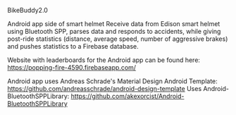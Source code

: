 BikeBuddy2.0

Android app side of smart helmet
Receive data from Edison smart helmet using Bluetooth SPP, parses data and responds to accidents, while giving post-ride statistics (distance, average speed, number of aggressive brakes) and pushes statistics to a Firebase database.

Website with leaderboards for the Android app can be found here:
https://popping-fire-4590.firebaseapp.com/

Android app uses Andreas Schrade's Material Design Android Template: https://github.com/andreasschrade/android-design-template
Uses Android-BluetoothSPPLibrary: https://github.com/akexorcist/Android-BluetoothSPPLibrary
